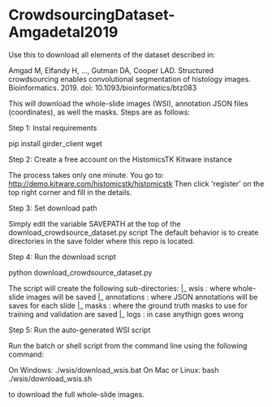 # CrowdsourcingDataset-Amgadetal2019

Use this to download all elements of the dataset described in: 

Amgad M, Elfandy H, ..., Gutman DA, Cooper LAD. Structured crowdsourcing enables convolutional segmentation of histology images. Bioinformatics. 2019. doi: 10.1093/bioinformatics/btz083

This will download the whole-slide images (WSI), annotation JSON files (coordinates), as well the masks. Steps are as follows:

Step 1: Instal requirements
  
  pip install girder_client wget
  
Step 2: Create a free account on the HistomicsTK Kitware instance
  
  The process takes only one minute. You go to:
  http://demo.kitware.com/histomicstk/histomicstk
  Then click 'register' on the top right corner and fill in the details.

Step 3: Set download path
  
  Simply edit the variable SAVEPATH at the top of the download_crowdsource_dataset.py script
  The default behavior is to create directories in the save folder where this repo is located.

Step 4: Run the download script
  
  python download_crowdsource_dataset.py
  
  The script will create the following sub-directories: 
    |_ wsis : where whole-slide images will be saved
    |_ annotations : where JSON annotations will be saves for each slide
    |_ masks : where the ground truth masks to use for training and validation are saved
    |_ logs : in case anythign goes wrong

Step 5: Run the auto-generated WSI script

  Run the batch or shell script from the command line using the following command:
  
  On Windows:
    ./wsis/download_wsis.bat
  On Mac or Linux:
    bash ./wsis/download_wsis.sh
  
  to download the full whole-slide images.
